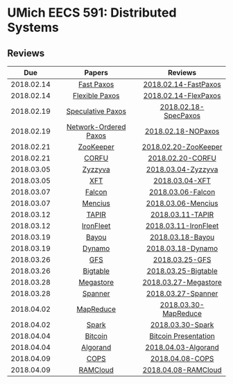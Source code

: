UMich EECS 591: Distributed Systems
===

## Reviews

| Due | Papers | Reviews |
|:---:|:------:|:--------------:|
|2018.02.14|[Fast Paxos](https://web.eecs.umich.edu/~manosk/assets/papers/fast_paxos.pdf)|[2018.02.14-FastPaxos](Reviews/2018.02.14-FastPaxos.md)|
|2018.02.14|[Flexible Paxos](https://web.eecs.umich.edu/~manosk/assets/papers/flexible_paxos_opodis2016.pdf)|[2018.02.14-FlexPaxos](Reviews/2018.02.14-FlexPaxos.md)|
|2018.02.19|[Speculative Paxos](https://web.eecs.umich.edu/~manosk/assets/papers/specpaxos-nsdi15.pdf)|[2018.02.18-SpecPaxos](Reviews/2018.02.18-SpecPaxos.md)|
|2018.02.19|[Network-Ordered Paxos](https://web.eecs.umich.edu/~manosk/assets/papers/nopaxos-osdi16.pdf)|[2018.02.18-NOPaxos](Reviews/2018.02.18-NOPaxos.md)|
|2018.02.21|[ZooKeeper](https://web.eecs.umich.edu/~manosk/assets/papers/zookeeper.pdf)|[2018.02.20-ZooKeeper](Reviews/2018.02.20-ZooKeeper.md)|
|2018.02.21|[CORFU](https://web.eecs.umich.edu/~manosk/assets/papers/corfu.pdf)|[2018.02.20-CORFU](Reviews/2018.02.20-CORFU.md)|
|2018.03.05|[Zyzzyva](https://web.eecs.umich.edu/~manosk/assets/papers/kotla07Zyzzyva.pdf)|[2018.03.04-Zyzzyva](Reviews/2018.03.04-Zyzzyva.md)|
|2018.03.05|[XFT](https://web.eecs.umich.edu/~manosk/assets/papers/xft-osdi16-liu.pdf)|[2018.03.04-XFT](Reviews/2018.03.04-XFT.md)|
|2018.03.07|[Falcon](https://web.eecs.umich.edu/~manosk/assets/papers/falcon.pdf)|[2018.03.06-Falcon](Reviews/2018.03.06-Falcon.md)|
|2018.03.07|[Mencius](https://web.eecs.umich.edu/~manosk/assets/papers/mencius.pdf)|[2018.03.06-Mencius](Reviews/2018.03.06-Mencius.md)|
|2018.03.12|[TAPIR](https://web.eecs.umich.edu/~manosk/assets/papers/tapir.pdf)|[2018.03.11-TAPIR](Reviews/2018.03.11-TAPIR.md)|
|2018.03.12|[IronFleet](https://web.eecs.umich.edu/~manosk/assets/papers/ironfleet.pdf)|[2018.03.11-IronFleet](Reviews/2018.03.11-IronFleet.md)|
|2018.03.19|[Bayou](https://web.eecs.umich.edu/~manosk/assets/papers/bayou.pdf)|[2018.03.18-Bayou](Reviews/2018.03.18-Bayou.md)|
|2018.03.19|[Dynamo](https://web.eecs.umich.edu/~manosk/assets/papers/dynamo.pdf)|[2018.03.18-Dynamo](Reviews/2018.03.18-Dynamo.md)|
|2018.03.26|[GFS](https://web.eecs.umich.edu/~manosk/assets/papers/gfs.pdf)|[2018.03.25-GFS](Reviews/2018.03.25-GFS.md)|
|2018.03.26|[Bigtable](https://web.eecs.umich.edu/~manosk/assets/papers/bigtable.pdf)|[2018.03.25-Bigtable](Reviews/2018.03.25-Bigtable.md)|
|2018.03.28|[Megastore](https://web.eecs.umich.edu/~manosk/assets/papers/megastore.pdf)|[2018.03.27-Megastore](Reviews/2018.03.27-Megastore.md)|
|2018.03.28|[Spanner](https://web.eecs.umich.edu/~manosk/assets/papers/spanner.pdf)|[2018.03.27-Spanner](Reviews/2018.03.27-Spanner.md)|
|2018.04.02|[MapReduce](https://web.eecs.umich.edu/~manosk/assets/papers/mapreduce.pdf)|[2018.03.30-MapReduce](Reviews/2018.03.30-MapReduce.md)|
|2018.04.02|[Spark](https://web.eecs.umich.edu/~manosk/assets/papers/spark.pdf)|[2018.03.30-Spark](Reviews/2018.03.30-Spark.md)|
|2018.04.04|[Bitcoin](https://web.eecs.umich.edu/~manosk/assets/papers/bitcoin.pdf)|[Bitcoin Presentation](Reviews/2018.04.04-Bitcoin_Jungho_Shengtuo.pdf)|
|2018.04.04|[Algorand](https://web.eecs.umich.edu/~manosk/assets/papers/algorand.pdf)|[2018.04.03-Algorand](Reviews/2018.04.03-Algorand.md)|
|2018.04.09|[COPS](https://web.eecs.umich.edu/~manosk/assets/papers/cops.pdf)|[2018.04.08-COPS](Reviews/2018.04.08-COPS.md)|
|2018.04.09|[RAMCloud](https://web.eecs.umich.edu/~manosk/assets/papers/ramcloud.pdf)|[2018.04.08-RAMCloud](Reviews/2018.04.08-RAMCloud.md)|
